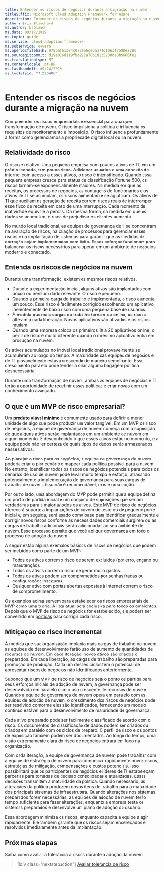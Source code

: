 ```yaml
---
title: Entender os riscos de negócios durante a migração na nuvem
titleSuffix: Microsoft Cloud Adoption Framework for Azure
description: Entender os riscos de negócios durante a migração na nuvem
author: BrianBlanchard
ms.author: brblanch
ms.date: 09/17/2019
ms.topic: guide
ms.service: cloud-adoption-framework
ms.subservice: govern
ms.openlocfilehash: 078ba561384c07cee6ce3a174d1663f7590e228c
ms.sourcegitcommit: d19e026d119fbe221a78b10225230da8b9666fe1
ms.translationtype: MT
ms.contentlocale: pt-BR
ms.lasthandoff: 09/24/2019
ms.locfileid: "71220406"
---
```

<!-- markdownlint-disable MD026 -->

# <a name="understand-business-risk-during-cloud-migration"></a>Entender os riscos de negócios durante a migração na nuvem

Compreender os riscos empresariais é essencial para qualquer transformação de nuvem. O risco impulsiona a política e influencia os requisitos de monitoramento e imposição. O risco influencia profundamente a forma como gerenciamos a propriedade digital local ou na nuvem.

<!-- markdownlint-enable MD026 -->

## <a name="relativity-of-risk"></a>Relatividade do risco

O risco é relativo. Uma pequena empresa com poucos ativos de TI, em um prédio fechado, tem pouco risco. Adicionar usuários e uma conexão de internet com acesso a esses ativos, o risco é intensificado. Quando essa pequena empresa cresce para status de classificação Fortune 500, os riscos tornam-se exponencialmente maiores. Na medida em que as receitas, os processos de negócios, as contagens de funcionários e os ativos de TI se acumulam, os riscos aumentam e se aglutinam. Os ativos de TI que auxiliam na geração de receita correm riscos reais de interromper esse fluxo de receita em caso de uma interrupção. Cada momento de inatividade equivale a perdas. Da mesma forma, na medida em que os dados se acumulam, o risco de prejudicar os clientes aumenta.

No mundo local tradicional, as equipes de governança de ti se concentram na avaliação de riscos, na criação de processos para gerenciar esses riscos e na implantação de sistemas para garantir que as medidas de correção sejam implementadas com êxito. Esses esforços funcionam para balancear os riscos necessários para operar em um ambiente de negócios moderno e conectado.

## <a name="understand-business-risks-in-the-cloud"></a>Entenda os riscos de negócios na nuvem

Durante uma transformação, existem os mesmos riscos relativos.

- Durante a experimentação inicial, alguns ativos são implantados com pouco ou nenhum dado relevante. O risco é pequeno.
- Quando a primeira carga de trabalho é implementada, o risco aumenta um pouco. Esse risco é facilmente corrigido escolhendo um aplicativo inerentemente de baixo risco com uma pequena base de usuários.
- À medida que mais cargas de trabalho tornam-se online, os riscos alteram a cada liberação. Novos aplicativos são ativados e os riscos mudam.
- Quando uma empresa coloca os primeiros 10 a 20 aplicativos online, o perfil de risco é muito diferente quando o milésimo aplicativo entra em produção na nuvem.

Os ativos acumulados no imóvel local tradicional provavelmente se acumularam ao longo do tempo. A maturidade das equipes de negócios e de TI provavelmente estava crescendo de maneira semelhante. Esse crescimento paralelo pode tender a criar alguma bagagem política desnecessária.

Durante uma transformação de nuvem, ambas as equipes de negócios e TI terão a oportunidade de redefinir essas políticas e criar novas com um conhecimento avançado.

<!-- markdownlint-disable MD026 -->

## <a name="what-is-a-business-risk-mvp"></a>O que é um MVP de risco empresarial?

Um **produto viável mínimo** é comumente usado para definir a menor unidade de algo que pode produzir um valor tangível. Em um MVP de risco de negócios, a equipe de governança de nuvem começa com a suposição de que alguns ativos serão implantados em um ambiente de nuvem em algum momento. É desconhecido o que esses ativos estão no momento, e a equipe pode não ter certeza de quais tipos de dados serão armazenados nesses ativos.

Ao planejar o risco para os negócios, a equipe de governança de nuvem poderia criar o pior cenário e mapear cada política possível para a nuvem. No entanto, identificar todos os riscos de negócios potenciais para todos os cenários de uso de nuvem pode levar muito tempo e esforço, atrasando potencialmente a implementação de governança para suas cargas de trabalho de nuvem. Isso não é recomendável, mas é uma opção.

Por outro lado, uma abordagem do MVP pode permitir que a equipe defina um ponto de partida inicial e um conjunto de suposições que seriam verdadeiras para a maioria/todos os ativos. Este MVP de risco de negócios oferecerá suporte a implantações de nuvem de teste ou de pequeno porte inicial e, em seguida, será usado como base para identificar gradualmente e corrigir novos riscos conforme as necessidades comerciais surgirem ou as cargas de trabalho adicionais serão adicionadas ao seu ambiente de nuvem. Esse processo permite que você aplique governança em todo o processo de adoção da nuvem.

A seguir estão alguns exemplos básicos de riscos de negócios que podem ser incluídos como parte de um MVP:

- Todos os ativos correm o risco de serem excluídos (por erro, engano ou manutenção).
- Todos os ativos correm o risco de gerar muito gastos.
- Todos os ativos podem ser comprometidos por senhas fracas ou configurações inseguras.
- Qualquer ativo com portas abertas expostas à Internet correm o risco de comprometimento.

Os exemplos acima servem para estabelecer os riscos empresariais de MVP como uma teoria. A lista atual será exclusiva para todos os ambientes.
Depois que o MVP de risco de negócios for estabelecido, ele poderá ser convertido em [políticas](./index.md) para corrigir cada risco.

<!-- markdownlint-enable MD026 -->

## <a name="incremental-risk-mitigation"></a>Mitigação de risco incremental

À medida que sua organização implanta mais cargas de trabalho na nuvem, as equipes de desenvolvimento farão uso de aumento de quantidades de recursos de nuvem. Em cada iteração, novos ativos são criados e preparados. Em cada liberação, as cargas de trabalho são preparadas para promoção de produção. Cada um desses ciclos tem o potencial de apresentar riscos de negócios não identificados anteriormente.

Supondo que um MVP de risco de negócios seja o ponto de partida para seus esforços iniciais de adoção de nuvem, a governança pode ser desenvolvida em paralelo com o uso crescente de recursos de nuvem. Quando a equipe de governança de nuvem opera em paralelo com as equipes de adoção de nuvem, o crescimento dos riscos de negócios pode ser resolvido conforme eles são identificados, fornecendo um modelo contínuo estável para o desenvolvimento de maturidade de governança.

Cada ativo preparado pode ser facilmente classificado de acordo com o risco. Os documentos de classificação de dados podem ser criados ou criados em paralelo com os ciclos de preparo. O perfil de risco e os pontos de exposição também podem ser documentados. Ao longo do tempo, uma visão extremamente clara do risco de negócios entrará em foco na organização.

Com cada iteração, a equipe de governança de nuvem pode trabalhar com a equipe de estratégia de nuvem para comunicar rapidamente novos riscos, estratégias de mitigação, compensações e custos potenciais. Isso possibilitará que os participantes de negócios e líderes de TI estabeleçam parcerias para tomadas de decisão consolidadas e atualizadas. Essas decisões transmitem a maturidade da política. Quando necessário, as alterações da política produzem novos itens de trabalho para a maturidade dos principais sistemas de infraestrutura. Quando alterações nos sistemas preparados forem necessárias, as equipes de adoção de nuvem terão tempo suficiente para fazer alterações, enquanto a empresa testa os sistemas preparados e desenvolve um plano de adoção do usuário.

Essa abordagem minimiza os riscos, enquanto capacita a equipe a agir rapidamente. Ele também garante que os riscos sejam endereçados e resolvidos imediatamente antes da implantação.

## <a name="next-steps"></a>Próximas etapas

Saiba como avaliar a tolerância a riscos durante a adoção da nuvem.

> [!div class="nextstepaction"]
> [Avaliar tolerância de risco](./risk-tolerance.md)
